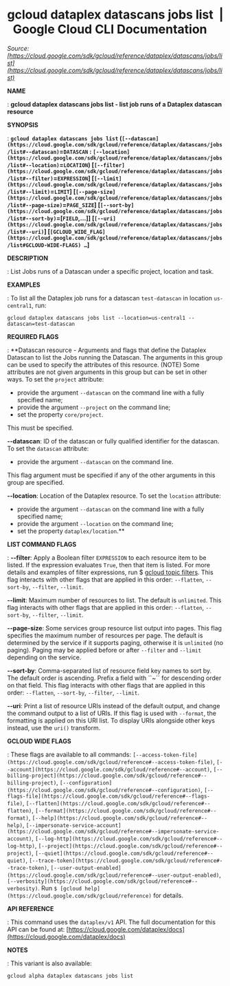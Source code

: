# gcloud dataplex datascans jobs list  |  Google Cloud CLI Documentation

*Source: [https://cloud.google.com/sdk/gcloud/reference/dataplex/datascans/jobs/list](https://cloud.google.com/sdk/gcloud/reference/dataplex/datascans/jobs/list)*

**NAME**

: **gcloud dataplex datascans jobs list - list job runs of a Dataplex datascan resource**

**SYNOPSIS**

: **`gcloud dataplex datascans jobs list` (`[--datascan](https://cloud.google.com/sdk/gcloud/reference/dataplex/datascans/jobs/list#--datascan)`=`DATASCAN` : `[--location](https://cloud.google.com/sdk/gcloud/reference/dataplex/datascans/jobs/list#--location)`=`LOCATION`) [`[--filter](https://cloud.google.com/sdk/gcloud/reference/dataplex/datascans/jobs/list#--filter)`=`EXPRESSION`] [`[--limit](https://cloud.google.com/sdk/gcloud/reference/dataplex/datascans/jobs/list#--limit)`=`LIMIT`] [`[--page-size](https://cloud.google.com/sdk/gcloud/reference/dataplex/datascans/jobs/list#--page-size)`=`PAGE_SIZE`] [`[--sort-by](https://cloud.google.com/sdk/gcloud/reference/dataplex/datascans/jobs/list#--sort-by)`=[`FIELD`,…]] [`[--uri](https://cloud.google.com/sdk/gcloud/reference/dataplex/datascans/jobs/list#--uri)`] [`[GCLOUD_WIDE_FLAG](https://cloud.google.com/sdk/gcloud/reference/dataplex/datascans/jobs/list#GCLOUD-WIDE-FLAGS) …`]**

**DESCRIPTION**

: List Jobs runs of a Datascan under a specific project, location and task.

**EXAMPLES**

: To list all the Dataplex job runs for a datascan `test-datascan` in
location `us-central1`, run:

```
gcloud dataplex datascans jobs list --location=us-central1 --datascan=test-datascan
```

**REQUIRED FLAGS**

: **Datascan resource - Arguments and flags that define the Dataplex Datascan to
list the Jobs running the Datascan. The arguments in this group can be used to
specify the attributes of this resource. (NOTE) Some attributes are not given
arguments in this group but can be set in other ways.
To set the `project` attribute:

- provide the argument `--datascan` on the command line with a fully
specified name;
- provide the argument `--project` on the command line;
- set the property `core/project`.

This must be specified.

**--datascan**:
ID of the datascan or fully qualified identifier for the datascan.
To set the `datascan` attribute:

- provide the argument `--datascan` on the command line.

This flag argument must be specified if any of the other arguments in this group
are specified.

**--location**:
Location of the Dataplex resource.
To set the `location` attribute:

- provide the argument `--datascan` on the command line with a fully
specified name;
- provide the argument `--location` on the command line;
- set the property `dataplex/location`.**

**LIST COMMAND FLAGS**

: **--filter**:
Apply a Boolean filter `EXPRESSION` to each resource item
to be listed. If the expression evaluates `True`, then that item is
listed. For more details and examples of filter expressions, run $ [gcloud topic filters](https://cloud.google.com/sdk/gcloud/reference/topic/filters). This flag
interacts with other flags that are applied in this order:
`--flatten`, `--sort-by`, `--filter`,
`--limit`.

**--limit**:
Maximum number of resources to list. The default is `unlimited`. This
flag interacts with other flags that are applied in this order:
`--flatten`, `--sort-by`, `--filter`,
`--limit`.

**--page-size**:
Some services group resource list output into pages. This flag specifies the
maximum number of resources per page. The default is determined by the service
if it supports paging, otherwise it is `unlimited` (no paging).
Paging may be applied before or after `--filter` and
`--limit` depending on the service.

**--sort-by**:
Comma-separated list of resource field key names to sort by. The default order
is ascending. Prefix a field with ``~´´ for descending order on that
field. This flag interacts with other flags that are applied in this order:
`--flatten`, `--sort-by`, `--filter`,
`--limit`.

**--uri**:
Print a list of resource URIs instead of the default output, and change the
command output to a list of URIs. If this flag is used with
`--format`, the formatting is applied on this URI list. To display
URIs alongside other keys instead, use the `uri()` transform.

**GCLOUD WIDE FLAGS**

: These flags are available to all commands: `[--access-token-file](https://cloud.google.com/sdk/gcloud/reference#--access-token-file)`,
`[--account](https://cloud.google.com/sdk/gcloud/reference#--account)`, `[--billing-project](https://cloud.google.com/sdk/gcloud/reference#--billing-project)`,
`[--configuration](https://cloud.google.com/sdk/gcloud/reference#--configuration)`,
`[--flags-file](https://cloud.google.com/sdk/gcloud/reference#--flags-file)`,
`[--flatten](https://cloud.google.com/sdk/gcloud/reference#--flatten)`, `[--format](https://cloud.google.com/sdk/gcloud/reference#--format)`, `[--help](https://cloud.google.com/sdk/gcloud/reference#--help)`, `[--impersonate-service-account](https://cloud.google.com/sdk/gcloud/reference#--impersonate-service-account)`,
`[--log-http](https://cloud.google.com/sdk/gcloud/reference#--log-http)`,
`[--project](https://cloud.google.com/sdk/gcloud/reference#--project)`, `[--quiet](https://cloud.google.com/sdk/gcloud/reference#--quiet)`, `[--trace-token](https://cloud.google.com/sdk/gcloud/reference#--trace-token)`, `[--user-output-enabled](https://cloud.google.com/sdk/gcloud/reference#--user-output-enabled)`,
`[--verbosity](https://cloud.google.com/sdk/gcloud/reference#--verbosity)`.
Run `$ [gcloud help](https://cloud.google.com/sdk/gcloud/reference)` for details.

**API REFERENCE**

: This command uses the `dataplex/v1` API. The full documentation for
this API can be found at: [https://cloud.google.com/dataplex/docs](https://cloud.google.com/dataplex/docs)

**NOTES**

: This variant is also available:

```
gcloud alpha dataplex datascans jobs list
```